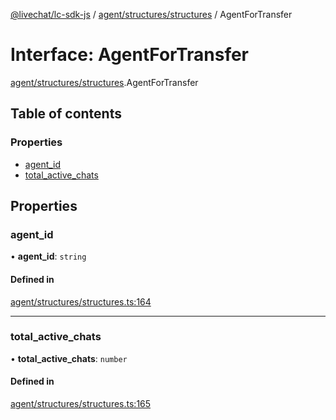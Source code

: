 [@livechat/lc-sdk-js](../README.md) / [agent/structures/structures](../modules/agent_structures_structures.md) / AgentForTransfer

# Interface: AgentForTransfer

[agent/structures/structures](../modules/agent_structures_structures.md).AgentForTransfer

## Table of contents

### Properties

- [agent\_id](agent_structures_structures.AgentForTransfer.md#agent_id)
- [total\_active\_chats](agent_structures_structures.AgentForTransfer.md#total_active_chats)

## Properties

### agent\_id

• **agent\_id**: `string`

#### Defined in

[agent/structures/structures.ts:164](https://github.com/livechat/lc-sdk-js/blob/a63b0a6/src/agent/structures/structures.ts#L164)

___

### total\_active\_chats

• **total\_active\_chats**: `number`

#### Defined in

[agent/structures/structures.ts:165](https://github.com/livechat/lc-sdk-js/blob/a63b0a6/src/agent/structures/structures.ts#L165)
